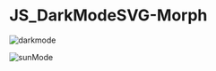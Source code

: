 # JS_DarkModeSVG-Morph

![darkmode](https://user-images.githubusercontent.com/74706560/165820040-f5f616ae-c033-4f35-8060-e4356ddd5483.JPG)


![sunMode](https://user-images.githubusercontent.com/74706560/165820045-13b56163-dd3d-4a87-92e3-fc141be565b5.JPG)
